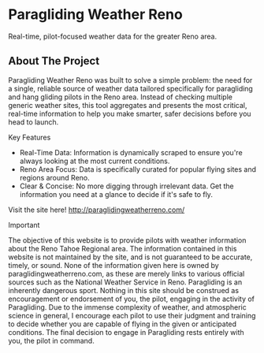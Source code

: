 # Paragliding Weather Reno
Real-time, pilot-focused weather data for the greater Reno area.

## About The Project

Paragliding Weather Reno was built to solve a simple problem: the need for a single, reliable source of weather data tailored specifically for paragliding and hang gliding pilots in the Reno area. Instead of checking multiple generic weather sites, this tool aggregates and presents the most critical, real-time information to help you make smarter, safer decisions before you head to launch.

Key Features
 - Real-Time Data: Information is dynamically scraped to ensure you're always looking at the most current conditions.
 - Reno Area Focus: Data is specifically curated for popular flying sites and regions around Reno.
 - Clear & Concise: No more digging through irrelevant data. Get the information you need at a glance to decide if it's safe to fly.

Visit the site here! http://paraglidingweatherreno.com/

> [!IMPORTANT]  
> The objective of this website is to provide pilots with weather information about the Reno Tahoe Regional area. The information contained in this website is not maintained by the site, and is not guaranteed to be accurate, timely, or sound. None of the information given here is owned by paraglidingweatherreno.com, as these are merely links to various official sources such as the National Weather Service in Reno. Paragliding is an inherently dangerous sport. Nothing in this site should be construed as encouragement or endorsement of you, the pilot, engaging in the activity of Paragliding. Due to the immense complexity of weather, and atmospheric science in general, I encourage each pilot to use their judgment and training to decide whether you are capable of flying in the given or anticipated conditions. The final decision to engage in Paragliding rests entirely with you, the pilot in command.
